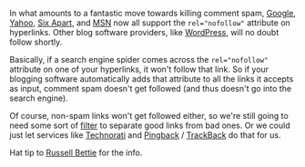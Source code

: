 <!--
title: Comment spam dies with nofollow
date: 18 January 2005
tags: unfinished
-->

In what amounts to a fantastic move towards killing comment spam, [Google][],
[Yahoo][], [Six Apart][], and [MSN][] now all support the `rel="nofollow"`
attribute on hyperlinks. Other blog software providers, like [WordPress][], will
no doubt follow shortly.

Basically, if a search engine spider comes across the `rel="nofollow"` attribute
on one of your hyperlinks, it won't follow that link. So if your blogging
software automatically adds that attribute to all the links it accepts as input,
comment spam doesn't get followed (and thus doesn't go into the search
engine).

Of course, non-spam links won't get followed either, so we're still going to
need some sort of [filter][] to separate good links from bad ones. Or we could
just let services like [Technorati][] and [Pingback][] / [TrackBack][] do that
for us.

Hat tip to [Russell Bettie][] for the info.

[Google]: http://google.com/search?q=cache:google.com/googleblog/2005/01/preventing-comment-spam.html "Matt Cutts and Jason Shellen (Google Blog): Preventing comment spam"
[Yahoo]: http://ysearchblog.com/archives/000069.html "Jeremy Zawodny (Yahoo! Search Blog): A Defense Against Comment Spam"
[Six Apart]: http://ysearchblog.com/archives/000069.html "Ben (Six Log): Support for nofollow"
[MSN]: http://blogs.msdn.com/msnsearch/archive/2005/01/18/nofollow_tags.aspx "Ken Moss (msnsearch's Weblog): Working Together Against Blog Spam"
[WordPress]: http://wordpress.org/ "Unkown (WordPress): a state-of-the-art semanitc personal publishing platform with a focus on asethetics, web standards, and usability"
[filter]: /killing-referrer-spam "Frank Mitchell (Can't Count Sheep): Killing referrer spam"
[Technorati]: http://technorati.com/ "Unknown (Technorati): What's happening on the Web right now"
[Pingback]: http://hixie.ch/specs/pingback/pingback "Stuart Langridge and Ian Hickson (Pingback): The Pingback specification"
[TrackBack]: http://movabletype.org/trackback/ "Unkown (Moveable Type): TrackBack Development"
[Russell Bettie]: http://russellbeattie.com/notebook/1008253.html 'Russell Bettie (Russell Bettie Notebook): rel="nofollow"'
